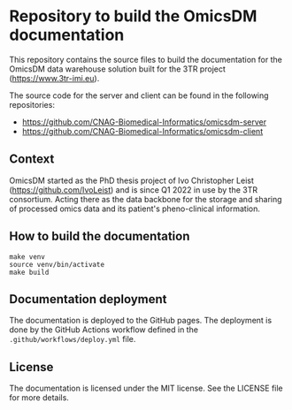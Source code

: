 # Repository to build the OmicsDM documentation

This repository contains the source files to build the documentation
for the OmicsDM data warehouse solution
built for the 3TR project (https://www.3tr-imi.eu).

The source code for the server and client can be found in the following repositories:

- https://github.com/CNAG-Biomedical-Informatics/omicsdm-server
- https://github.com/CNAG-Biomedical-Informatics/omicsdm-client

## Context

OmicsDM started as the PhD thesis project of Ivo Christopher Leist (https://github.com/IvoLeist)
and is since Q1 2022 in use by the 3TR consortium. Acting there as the data backbone
for the storage and sharing of processed omics data and its patient's pheno-clinical information.

## How to build the documentation

```shell
make venv
source venv/bin/activate
make build
```

## Documentation deployment

The documentation is deployed to the GitHub pages. The deployment is done by the GitHub Actions
workflow defined in the `.github/workflows/deploy.yml` file.

## License

The documentation is licensed under the MIT license. See the LICENSE file for more details.

